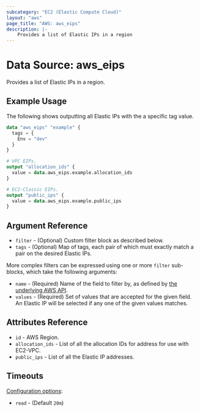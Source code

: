 ```yaml
---
subcategory: "EC2 (Elastic Compute Cloud)"
layout: "aws"
page_title: "AWS: aws_eips"
description: |-
    Provides a list of Elastic IPs in a region
---
```


# Data Source: aws_eips

Provides a list of Elastic IPs in a region.

## Example Usage

The following shows outputting all Elastic IPs with the a specific tag value.

```terraform
data "aws_eips" "example" {
  tags = {
    Env = "dev"
  }
}

# VPC EIPs.
output "allocation_ids" {
  value = data.aws_eips.example.allocation_ids
}

# EC2-Classic EIPs.
output "public_ips" {
  value = data.aws_eips.example.public_ips
}
```

## Argument Reference

* `filter` - (Optional) Custom filter block as described below.
* `tags` - (Optional) Map of tags, each pair of which must exactly match a pair on the desired Elastic IPs.

More complex filters can be expressed using one or more `filter` sub-blocks, which take the following arguments:

* `name` - (Required) Name of the field to filter by, as defined by
  [the underlying AWS API](https://docs.aws.amazon.com/AWSEC2/latest/APIReference/API_DescribeAddresses.html).
* `values` - (Required) Set of values that are accepted for the given field. An Elastic IP will be selected if any one of the given values matches.

## Attributes Reference

* `id` - AWS Region.
* `allocation_ids` - List of all the allocation IDs for address for use with EC2-VPC.
* `public_ips` - List of all the Elastic IP addresses.

## Timeouts

[Configuration options](https://developer.hashicorp.com/terraform/language/resources/syntax#operation-timeouts):

- `read` - (Default `20m`)

